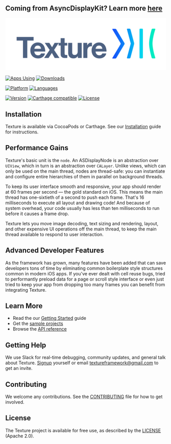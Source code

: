 ## Coming from AsyncDisplayKit? Learn more [here](https://medium.com/@Pinterest_Engineering/introducing-texture-a-new-home-for-asyncdisplaykit-e7c003308f50)

![Texture](https://github.com/texturegroup/texture/raw/master/docs/static/images/logo.png)

[![Apps Using](https://img.shields.io/cocoapods/at/Texture.svg?label=Apps%20Using%20Texture&colorB=28B9FE)](http://cocoapods.org/pods/Texture)
[![Downloads](https://img.shields.io/cocoapods/dt/Texture.svg?label=Total%20Downloads&colorB=28B9FE)](http://cocoapods.org/pods/Texture)

[![Platform](https://img.shields.io/badge/platforms-iOS%20%7C%20tvOS-orange.svg)](http://texturegroup.org)
[![Languages](https://img.shields.io/badge/languages-ObjC%20%7C%20Swift-orange.svg)](http://texturegroup.org)

[![Version](https://img.shields.io/cocoapods/v/Texture.svg)](http://cocoapods.org/pods/Texture)
[![Carthage compatible](https://img.shields.io/badge/Carthage-compatible-59C939.svg?style=flat)](https://github.com/Carthage/Carthage)
[![License](https://img.shields.io/cocoapods/l/Texture.svg)](https://github.com/texturegroup/texture/blob/master/LICENSE)

## Installation

Texture is available via CocoaPods or Carthage. See our [Installation](http://texturegroup.org/docs/installation.html) guide for instructions.

## Performance Gains

Texture's basic unit is the `node`. An ASDisplayNode is an abstraction over `UIView`, which in turn is an abstraction over `CALayer`. Unlike views, which can only be used on the main thread, nodes are thread-safe: you can instantiate and configure entire hierarchies of them in parallel on background threads.

To keep its user interface smooth and responsive, your app should render at 60 frames per second — the gold standard on iOS. This means the main thread has one-sixtieth of a second to push each frame. That's 16 milliseconds to execute all layout and drawing code! And because of system overhead, your code usually has less than ten milliseconds to run before it causes a frame drop.

Texture lets you move image decoding, text sizing and rendering, layout, and other expensive UI operations off the main thread, to keep the main thread available to respond to user interaction.

## Advanced Developer Features

As the framework has grown, many features have been added that can save developers tons of time by eliminating common boilerplate style structures common in modern iOS apps. If you've ever dealt with cell reuse bugs, tried to performantly preload data for a page or scroll style interface or even just tried to keep your app from dropping too many frames you can benefit from integrating Texture.

## Learn More

* Read the our [Getting Started](http://texturegroup.org/docs/getting-started.html) guide
* Get the [sample projects](https://github.com/texturegroup/texture/tree/master/examples)
* Browse the [API reference](http://texturegroup.org/appledocs.html)

## Getting Help

We use Slack for real-time debugging, community updates, and general talk about Texture. [Signup](http://asdk-slack-auto-invite.herokuapp.com) yourself or email textureframework@gmail.com to get an invite.

## Contributing

We welcome any contributions. See the [CONTRIBUTING](https://github.com/texturegroup/texture/blob/master/CONTRIBUTING.md) file for how to get involved.

## License

The Texture project is available for free use, as described by the [LICENSE](https://github.com/texturegroup/texture/blob/master/LICENSE.md) (Apache 2.0).
